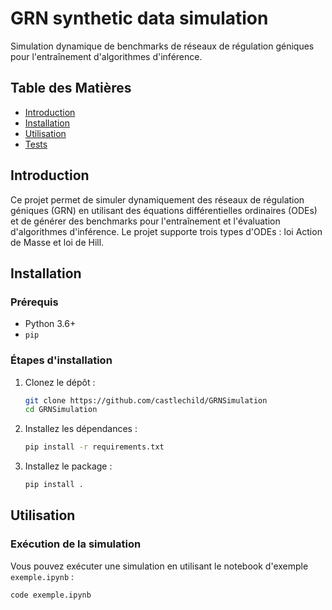 # GRN synthetic data simulation

Simulation dynamique de benchmarks de réseaux de régulation géniques pour l'entraînement d'algorithmes d'inférence.

## Table des Matières

- [Introduction](#introduction)
- [Installation](#installation)
- [Utilisation](#utilisation)
- [Tests](#tests)

## Introduction

Ce projet permet de simuler dynamiquement des réseaux de régulation géniques (GRN) en utilisant des équations différentielles ordinaires (ODEs) et de générer des benchmarks pour l'entraînement et l'évaluation d'algorithmes d'inférence. Le projet supporte trois types d'ODEs : loi Action de Masse et loi de Hill.


## Installation

### Prérequis

- Python 3.6+
- `pip`

### Étapes d'installation

1. Clonez le dépôt :
    ```sh
    git clone https://github.com/castlechild/GRNSimulation
    cd GRNSimulation
    ```

2. Installez les dépendances :
    ```sh
    pip install -r requirements.txt
    ```

3. Installez le package :
    ```sh
    pip install .
    ```

## Utilisation

### Exécution de la simulation

Vous pouvez exécuter une simulation en utilisant le notebook d'exemple `exemple.ipynb` :

```sh
code exemple.ipynb
```